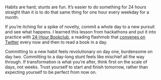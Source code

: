 

Habits are hard; stunts are fun. It’s easier to do something for 24 hours straight than it is to do that
same thing for one hour every weekday for a month.

If you’re itching for a spike of novelty, commit a whole day to a new pursuit and see what happens. I
learned this lesson from hackathons and put it into practice with [24-Hour
Bookclub](http://24hourbookclub.com), a reading flashmob that [convenes on
Twitter](http://twitter.com/24hourbookclub) every now and then to read a book in a day.

Committing to a new habit feels revolutionary on day one, burdensome on day two. Committing to a day-long
stunt feels like mischief all the way through. If transformation is what you’re after, think first on the
scale of days, not weeks. Trust yourself to start and finish tomorrow, rather than expecting yourself to be
perfect from now on. 